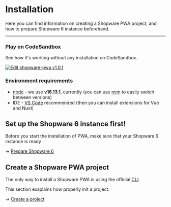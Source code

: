 # Installation

Here you can find information on creating a Shopware PWA project, and how to prepare Shopware 6 instance beforehand.

---

### Play on CodeSandbox

See how it's working without any installation on CodeSandbox.

[![Edit shopware-pwa v1.0.1](https://codesandbox.io/static/img/play-codesandbox.svg)](https://codesandbox.io/s/sleepy-shannon-rnv8l?file=/README.md)

### Environment requirements

- [node](https://nodejs.org/) - we use **v16.13.1**, currently (you can use [nvm](https://github.com/nvm-sh/nvm) to easily switch between versions)
- IDE - [VS Code](https://code.visualstudio.com/) recommended (then you can install extensions for Vue and Nuxt)

## Set up the Shopware 6 instance first!

Before you start the installation of PWA, make sure that your Shopware 6 instance is ready

→ [Prepare Shopware 6](./prepare-shopware.html)

## Create a Shopware PWA project

The only way to install a Shopware PWA is using the official [CLI](https://www.npmjs.com/package/@shopware-pwa/cli).

This section exaplains how properly init a project.

→ [Create a project](./create-project.html)
